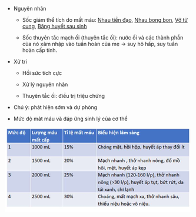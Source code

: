 - Nguyên nhân
  
	- Sốc giảm thể tích do mất máu: [Nhau tiền đạo](./Nhau%20ti%E1%BB%81n%20%C4%91%E1%BA%A1o.md), [Nhau bong bon](./Nhau%20bong%20bon.md), [Vỡ tử cung](./V%E1%BB%A1%20t%E1%BB%AD%20cung.md), [Băng huyết sau sinh](./B%C4%83ng%20huy%E1%BA%BFt%20sau%20sinh.md)
  
	- Sốc thuyên tắc mạch ối (thuyên tắc ối): nước ối và các thành phần của nó xâm nhập vào tuần hoàn của mẹ -> suy hô hấp, suy tuần hoàn cấp tính.
  
- Xử trí
  
	- Hồi sức tích cực
  
	- Xử lý nguyên nhân
  
	- Thuyên tắc ối: điều trị triệu chứng
  
- Chú ý: phát hiện sớm và dự phòng
  
- Mức độ mât máu và đáp ứng sinh lý của cơ thể
  
![Mức độ mât máu và đáp ứng sinh lý của cơ thể (Baker RJ cải tiến).jpeg](../../../../200%20Files/image/image/M%E1%BB%A9c%20%C4%91%E1%BB%99%20m%C3%A2t%20m%C3%A1u%20v%C3%A0%20%C4%91%C3%A1p%20%E1%BB%A9ng%20sinh%20l%C3%BD%20c%E1%BB%A7a%20c%C6%A1%20th%E1%BB%83%20(Baker%20RJ%20c%E1%BA%A3i%20ti%E1%BA%BFn).jpeg)